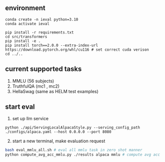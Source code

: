 ## environment
```
conda create -n ieval python=3.10
conda activate ieval

pip install -r requirements.txt
cd src/transformers
pip install -e .
pip install torch==2.0.0 --extra-index-url https://download.pytorch.org/whl/cu116 # set correct cuda verison
cd ../..
```

## current supported tasks
1. MMLU (56 subjects)
2. TruthfulQA (mc1 , mc2)
3. HellaSwag (same as HELM test examples)

## start eval

1. set up llm service
```
python ./api/ServingLocalAlpacaStyle.py --serving_config_path ./configs/alpaca.yaml --host 0.0.0.0 --port 8080
```

2. start a new terminal, make evaluation request
```bash
bash eval_mmlu_all.sh # eval all mmlu task in zero shot manner
python compute_avg_acc_mmlu.py ./results alpaca mmlu # compute avg acc on all mmlu tasks
```




